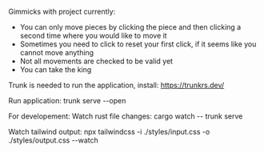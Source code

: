 Gimmicks with project currently:

- You can only move pieces by clicking the piece and then clicking a second time where you would like to move it
- Sometimes you need to click to reset your first click, if it seems like you cannot move anything
- Not all movements are checked to be valid yet
- You can take the king

Trunk is needed to run the application, install: https://trunkrs.dev/

Run application:
trunk serve --open

For developement:
Watch rust file changes:
cargo watch -- trunk serve

Watch tailwind output:
npx tailwindcss -i ./styles/input.css -o ./styles/output.css --watch
